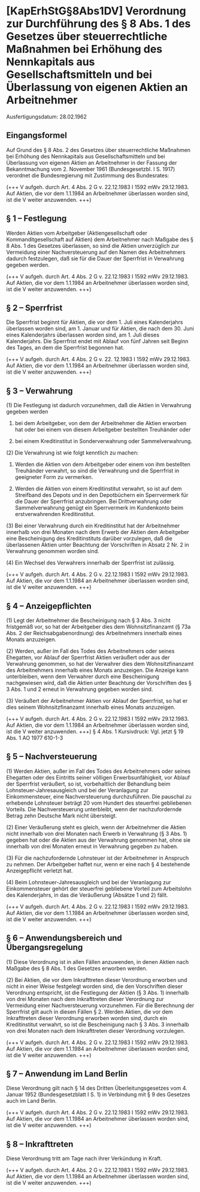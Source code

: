 # [KapErhStG§8Abs1DV] Verordnung zur Durchführung des § 8 Abs. 1 des Gesetzes über steuerrechtliche Maßnahmen bei Erhöhung des Nennkapitals aus Gesellschaftsmitteln und bei Überlassung von eigenen Aktien an Arbeitnehmer

Ausfertigungsdatum: 28.02.1962

 

## Eingangsformel

Auf Grund des § 8 Abs. 2 des Gesetzes über steuerrechtliche Maßnahmen bei Erhöhung des Nennkapitals aus Gesellschaftsmitteln und bei Überlassung von eigenen Aktien an Arbeitnehmer in der Fassung der Bekanntmachung vom 2. November 1961 (Bundesgesetzbl. I S. 1917) verordnet die Bundesregierung mit Zustimmung des Bundesrates:

(+++ V aufgeh. durch Art. 4 Abs. 2 G v. 22.12.1983 I 1592 mWv 29.12.1983. Auf Aktien, die vor dem 1.1.1984 an Arbeitnehmer überlassen worden sind, ist die V weiter anzuwenden. +++)


## § 1 – Festlegung

Werden Aktien vom Arbeitgeber (Aktiengesellschaft oder Kommanditgesellschaft auf Aktien) dem Arbeitnehmer nach Maßgabe des § 8 Abs. 1 des Gesetzes überlassen, so sind die Aktien unverzüglich zur Vermeidung einer Nachversteuerung auf den Namen des Arbeitnehmers dadurch festzulegen, daß sie für die Dauer der Sperrfrist in Verwahrung gegeben werden.

(+++ V aufgeh. durch Art. 4 Abs. 2 G v. 22.12.1983 I 1592 mWv 29.12.1983. Auf Aktien, die vor dem 1.1.1984 an Arbeitnehmer überlassen worden sind, ist die V weiter anzuwenden. +++)


## § 2 – Sperrfrist

Die Sperrfrist beginnt für Aktien, die vor dem 1. Juli eines Kalenderjahrs überlassen worden sind, am 1. Januar und für Aktien, die nach dem 30. Juni eines Kalenderjahrs überlassen worden sind, am 1. Juli dieses Kalenderjahrs. Die Sperrfrist endet mit Ablauf von fünf Jahren seit Beginn des Tages, an dem die Sperrfrist begonnen hat.

(+++ V aufgeh. durch Art. 4 Abs. 2 G v. 22. 12.1983 I 1592 mWv 29.12.1983. Auf Aktien, die vor dem 1.1.1984 an Arbeitnehmer überlassen worden sind, ist die V weiter anzuwenden. +++)


## § 3 – Verwahrung

(1) Die Festlegung ist dadurch vorzunehmen, daß die Aktien in Verwahrung gegeben werden

1. bei dem Arbeitgeber, von dem der Arbeitnehmer die Aktien erworben hat oder bei einem von diesem Arbeitgeber bestellten Treuhänder oder

2. bei einem Kreditinstitut in Sonderverwahrung oder Sammelverwahrung.

(2) Die Verwahrung ist wie folgt kenntlich zu machen:

1. Werden die Aktien von dem Arbeitgeber oder einem von ihm bestellten Treuhänder verwahrt, so sind die Verwahrung und die Sperrfrist in geeigneter Form zu vermerken.

2. Werden die Aktien von einem Kreditinstitut verwahrt, so ist auf dem Streifband des Depots und in den Depotbüchern ein Sperrvermerk für die Dauer der Sperrfrist anzubringen. Bei Drittverwahrung oder Sammelverwahrung genügt ein Sperrvermerk im Kundenkonto beim erstverwahrenden Kreditinstitut.

(3) Bei einer Verwahrung durch ein Kreditinstitut hat der Arbeitnehmer innerhalb von drei Monaten nach dem Erwerb der Aktien dem Arbeitgeber eine Bescheinigung des Kreditinstituts darüber vorzulegen, daß die überlassenen Aktien unter Beachtung der Vorschriften in Absatz 2 Nr. 2 in Verwahrung genommen worden sind.

(4) Ein Wechsel des Verwahrers innerhalb der Sperrfrist ist zulässig.

(+++ V aufgeh. durch Art. 4 Abs. 2 G v. 22.12.1983 I 1592 mWv 29.12.1983. Auf Aktien, die vor dem 1.1.1984 an Arbeitnehmer überlassen worden sind, ist die V weiter anzuwenden. +++)


## § 4 – Anzeigepflichten

(1) Legt der Arbeitnehmer die Bescheinigung nach § 3 Abs. 3 nicht fristgemäß vor, so hat der Arbeitgeber dies dem Wohnsitzfinanzamt (§ 73a Abs. 2 der Reichsabgabenordnung) des Arbeitnehmers innerhalb eines Monats anzuzeigen.

(2) Werden, außer im Fall des Todes des Arbeitnehmers oder seines Ehegatten, vor Ablauf der Sperrfrist Aktien veräußert oder aus der Verwahrung genommen, so hat der Verwahrer dies dem Wohnsitzfinanzamt des Arbeitnehmers innerhalb eines Monats anzuzeigen. Die Anzeige kann unterbleiben, wenn dem Verwahrer durch eine Bescheinigung nachgewiesen wird, daß die Aktien unter Beachtung der Vorschriften des § 3 Abs. 1 und 2 erneut in Verwahrung gegeben worden sind.

(3) Veräußert der Arbeitnehmer Aktien vor Ablauf der Sperrfrist, so hat er dies seinem Wohnsitzfinanzamt innerhalb eines Monats anzuzeigen.

(+++ V aufgeh. durch Art. 4 Abs. 2 G v. 22.12.1983 I 1592 mWv 29.12.1983. Auf Aktien, die vor dem 1.1.1984 an Arbeitnehmer überlassen worden sind, ist die V weiter anzuwenden. +++) § 4 Abs. 1 Kursivdruck: Vgl. jetzt § 19 Abs. 1 AO 1977 610-1-3


## § 5 – Nachversteuerung

(1) Werden Aktien, außer im Fall des Todes des Arbeitnehmers oder seines Ehegatten oder des Eintritts seiner völligen Erwerbsunfähigkeit, vor Ablauf der Sperrfrist veräußert, so ist, vorbehaltlich der Behandlung beim Lohnsteuer-Jahresausgleich und bei der Veranlagung zur Einkommensteuer, eine Nachversteuerung durchzuführen. Die pauschal zu erhebende Lohnsteuer beträgt 20 vom Hundert des steuerfrei gebliebenen Vorteils. Die Nachversteuerung unterbleibt, wenn der nachzufordernde Betrag zehn Deutsche Mark nicht übersteigt.

(2) Einer Veräußerung steht es gleich, wenn der Arbeitnehmer die Aktien nicht innerhalb von drei Monaten nach Erwerb in Verwahrung (§ 3 Abs. 1) gegeben hat oder die Aktien aus der Verwahrung genommen hat, ohne sie innerhalb von drei Monaten erneut in Verwahrung gegeben zu haben.

(3) Für die nachzufordernde Lohnsteuer ist der Arbeitnehmer in Anspruch zu nehmen. Der Arbeitgeber haftet nur, wenn er eine nach § 4 bestehende Anzeigepflicht verletzt hat.

(4) Beim Lohnsteuer-Jahresausgleich und bei der Veranlagung zur Einkommensteuer gehört der steuerfrei gebliebene Vorteil zum Arbeitslohn des Kalenderjahrs, in das die Veräußerung (Absätze 1 und 2) fällt.

(+++ V aufgeh. durch Art. 4 Abs. 2 G v. 22.12.1983 I 1592 mWv 29.12.1983. Auf Aktien, die vor dem 1.1.1984 an Arbeitnehmer überlassen worden sind, ist die V weiter anzuwenden. +++)


## § 6 – Anwendungsbereich und Übergangsregelung

(1) Diese Verordnung ist in allen Fällen anzuwenden, in denen Aktien nach Maßgabe des § 8 Abs. 1 des Gesetzes erworben werden.

(2) Bei Aktien, die vor dem Inkrafttreten dieser Verordnung erworben und nicht in einer Weise festgelegt worden sind, die den Vorschriften dieser Verordnung entspricht, ist die Festlegung der Aktien (§ 3 Abs. 1) innerhalb von drei Monaten nach dem Inkrafttreten dieser Verordnung zur Vermeidung einer Nachversteuerung vorzunehmen. Für die Berechnung der Sperrfrist gilt auch in diesen Fällen § 2. Werden Aktien, die vor dem Inkrafttreten dieser Verordnung erworben worden sind, durch ein Kreditinstitut verwahrt, so ist die Bescheinigung nach § 3 Abs. 3 innerhalb von drei Monaten nach dem Inkrafttreten dieser Verordnung vorzulegen.

(+++ V aufgeh. durch Art. 4 Abs. 2 G v. 22.12.1983 I 1592 mWv 29.12.1983. Auf Aktien, die vor dem 1.1.1984 an Arbeitnehmer überlassen worden sind, ist die V weiter anzuwenden. +++)


## § 7 – Anwendung im Land Berlin

Diese Verordnung gilt nach § 14 des Dritten Überleitungsgesetzes vom 4. Januar 1952 (Bundesgesetzblatt I S. 1) in Verbindung mit § 9 des Gesetzes auch im Land Berlin.

(+++ V aufgeh. durch Art. 4 Abs. 2 G v. 22.12.1983 I 1592 mWv 29.12.1983. Auf Aktien, die vor dem 1.1.1984 an Arbeitnehmer überlassen worden sind, ist die V weiter anzuwenden. +++)


## § 8 – Inkrafttreten

Diese Verordnung tritt am Tage nach ihrer Verkündung in Kraft.

(+++ V aufgeh. durch Art. 4 Abs. 2 G v. 22.12.1983 I 1592 mWv 29.12.1983. Auf Aktien, die vor dem 1.1.1984 an Arbeitnehmer überlassen worden sind, ist die V weiter anzuwenden. +++)
